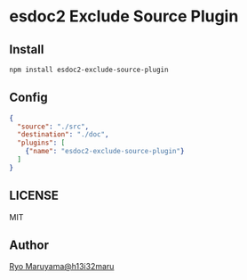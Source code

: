 # esdoc2 Exclude Source Plugin
## Install
```bash
npm install esdoc2-exclude-source-plugin
```

## Config
```json
{
  "source": "./src",
  "destination": "./doc",
  "plugins": [
    {"name": "esdoc2-exclude-source-plugin"}
  ]
}
```

## LICENSE
MIT

## Author
[Ryo Maruyama@h13i32maru](https://github.com/h13i32maru)
